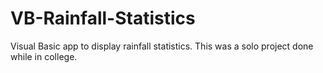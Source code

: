 # VB-Rainfall-Statistics
Visual Basic app to display rainfall statistics. This was a solo project done while in college.
